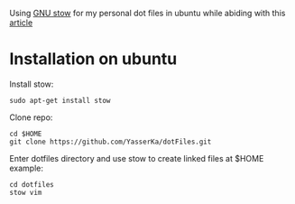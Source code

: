 Using [GNU stow](https://www.gnu.org/software/stow/) for my personal dot files in ubuntu while abiding with this [article](http://brandon.invergo.net/news/2012-05-26-using-gnu-stow-to-manage-your-dotfiles.html)

# Installation on ubuntu
Install stow:
```
sudo apt-get install stow
```
Clone repo:
```
cd $HOME
git clone https://github.com/YasserKa/dotFiles.git
```
Enter dotfiles directory and use stow to create linked files at $HOME
example:
```
cd dotfiles
stow vim
```
